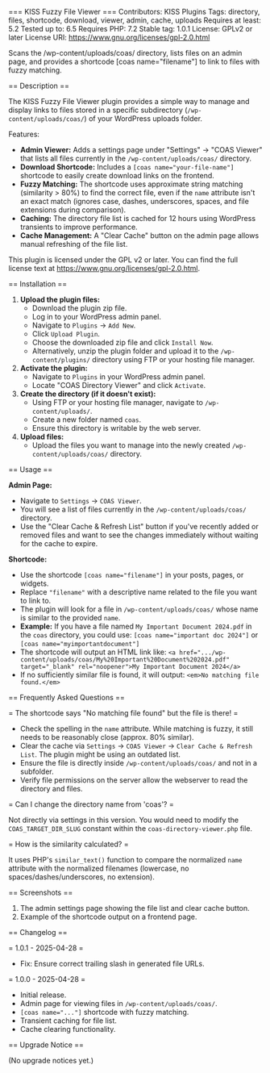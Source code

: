 === KISS Fuzzy File Viewer ===
Contributors:      KISS Plugins 
Tags:              directory, files, shortcode, download, viewer, admin, cache, uploads 
Requires at least: 5.2 
Tested up to:      6.5 
Requires PHP:      7.2 
Stable tag:        1.0.1 
License:           GPLv2 or later 
License URI:       https://www.gnu.org/licenses/gpl-2.0.html 

Scans the /wp-content/uploads/coas/ directory, lists files on an admin page, and provides a shortcode [coas name="filename"] to link to files with fuzzy matching.

== Description ==

The KISS Fuzzy File Viewer plugin provides a simple way to manage and display links to files stored in a specific subdirectory (`/wp-content/uploads/coas/`) of your WordPress uploads folder.

Features:

* **Admin Viewer:** Adds a settings page under "Settings" -> "COAS Viewer" that lists all files currently in the `/wp-content/uploads/coas/` directory.
* **Download Shortcode:** Includes a `[coas name="your-file-name"]` shortcode to easily create download links on the frontend.
* **Fuzzy Matching:** The shortcode uses approximate string matching (similarity > 80%) to find the correct file, even if the `name` attribute isn't an exact match (ignores case, dashes, underscores, spaces, and file extensions during comparison).
* **Caching:** The directory file list is cached for 12 hours using WordPress transients to improve performance.
* **Cache Management:** A "Clear Cache" button on the admin page allows manual refreshing of the file list.

This plugin is licensed under the GPL v2 or later. You can find the full license text at https://www.gnu.org/licenses/gpl-2.0.html.

== Installation ==

1.  **Upload the plugin files:**
    * Download the plugin zip file.
    * Log in to your WordPress admin panel.
    * Navigate to `Plugins` -> `Add New`.
    * Click `Upload Plugin`.
    * Choose the downloaded zip file and click `Install Now`.
    * Alternatively, unzip the plugin folder and upload it to the `/wp-content/plugins/` directory using FTP or your hosting file manager.
2.  **Activate the plugin:**
    * Navigate to `Plugins` in your WordPress admin panel.
    * Locate "COAS Directory Viewer" and click `Activate`.
3.  **Create the directory (if it doesn't exist):**
    * Using FTP or your hosting file manager, navigate to `/wp-content/uploads/`.
    * Create a new folder named `coas`.
    * Ensure this directory is writable by the web server.
4.  **Upload files:**
    * Upload the files you want to manage into the newly created `/wp-content/uploads/coas/` directory.

== Usage ==

**Admin Page:**

* Navigate to `Settings` -> `COAS Viewer`.
* You will see a list of files currently in the `/wp-content/uploads/coas/` directory.
* Use the "Clear Cache & Refresh List" button if you've recently added or removed files and want to see the changes immediately without waiting for the cache to expire.

**Shortcode:**

* Use the shortcode `[coas name="filename"]` in your posts, pages, or widgets.
* Replace `"filename"` with a descriptive name related to the file you want to link to.
* The plugin will look for a file in `/wp-content/uploads/coas/` whose name is similar to the provided `name`.
* **Example:** If you have a file named `My Important Document 2024.pdf` in the `coas` directory, you could use:
    `[coas name="important doc 2024"]`
    or
    `[coas name="myimportantdocument"]`
* The shortcode will output an HTML link like:
    `<a href=".../wp-content/uploads/coas/My%20Important%20Document%202024.pdf" target="_blank" rel="noopener">My Important Document 2024</a>`
* If no sufficiently similar file is found, it will output:
    `<em>No matching file found.</em>`

== Frequently Asked Questions ==

= The shortcode says "No matching file found" but the file is there! =

* Check the spelling in the `name` attribute. While matching is fuzzy, it still needs to be reasonably close (approx. 80% similar).
* Clear the cache via `Settings` -> `COAS Viewer` -> `Clear Cache & Refresh List`. The plugin might be using an outdated list.
* Ensure the file is directly inside `/wp-content/uploads/coas/` and not in a subfolder.
* Verify file permissions on the server allow the webserver to read the directory and files.

= Can I change the directory name from 'coas'? =

Not directly via settings in this version. You would need to modify the `COAS_TARGET_DIR_SLUG` constant within the `coas-directory-viewer.php` file.

= How is the similarity calculated? =

It uses PHP's `similar_text()` function to compare the normalized `name` attribute with the normalized filenames (lowercase, no spaces/dashes/underscores, no extension).

== Screenshots ==

1.  The admin settings page showing the file list and clear cache button.
2.  Example of the shortcode output on a frontend page.

== Changelog ==

= 1.0.1 - 2025-04-28 =
* Fix: Ensure correct trailing slash in generated file URLs.

= 1.0.0 - 2025-04-28 =
* Initial release.
* Admin page for viewing files in `/wp-content/uploads/coas/`.
* `[coas name="..."]` shortcode with fuzzy matching.
* Transient caching for file list.
* Cache clearing functionality.

== Upgrade Notice ==

(No upgrade notices yet.)


